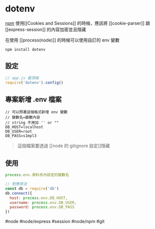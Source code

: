 # dotenv
[npm](https://www.npmjs.com/package/dotenv)
使用[[Cookies and Sessions]] 的時候，應該將 [[cookie-parser]] 跟 [[express-session]] 的內容加密並且隱藏

在使用 [[process(node)]] 的時候可以使用自訂的 env 變數

```shell
npm install dotenv
```

## 設定
```js
// app.js 最頂端
require('dotenv').config()
```

## 專案新增 .env 檔案
```shell
// 可以照著這個格式新增 env 變數
// 變數名=變數內容
// string 不用加 '' or ""
DB_HOST=localhost
DB_USER=root
DB_PASS=s1mpl3
```
> 這個檔案要透過 [[node 的 gitignore 設定]]隱藏
## 使用
```js
process.env.資料夾內設定的變數名
```

```js
// 對應用法
const db = require('db')
db.connect({
  host: process.env.DB_HOST,
  username: process.env.DB_USER,
  password: process.env.DB_PASS
})
```




#node #node/express  #session #node/npm #git